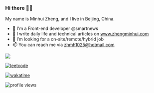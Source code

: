 ### Hi there 👋😃

My name is Minhui Zheng, and I live in Beijing, China. 

- 💼 I'm a Front-end developer @smartnews
- 🌱 I write daily life and technical articles on www.zhengminhui.com
- 💞️ I’m looking for a on-site/remote/hybrid job 
- 📫 You can reach me via zhmh1025@hotmail.com

<img src="https://github-readme-stats-sigma-five.vercel.app/api?username=zhengminhui&show_icons=true&count_private=true&hide_border=true&theme=dracula" align="center" />

[![leetcode](https://leetcard.jacoblin.cool/minhuizheng?theme=light&font=Fira%20Code&site=cn)](https://leetcard.jacoblin.cool/minhuizheng?theme=light&font=Fira%20Code&site=cn)

[![wakatime](https://wakatime.com/badge/user/53064586-a8ef-48c8-bc31-dc9b80afb91d.svg)](https://wakatime.com/@53064586-a8ef-48c8-bc31-dc9b80afb91d)

![profile views](https://komarev.com/ghpvc/?username=zhengminhui&style=plastic)
